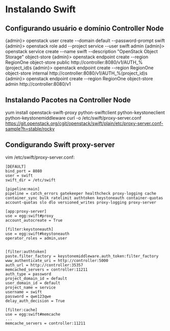 # Instalando Swift

## Configurando usuário e domínio Controller Node

{admin}> openstack user create --domain default --password-prompt swift
{admin}> openstack role add --project service --user swift admin
{admin}> openstack service create --name swift --description "OpenStack Object Storage" object-store
{admin}> openstack endpoint create --region RegionOne object-store public http://controller:8080/v1/AUTH_%\(project_id\)s
{admin}> openstack endpoint create --region RegionOne object-store internal http://controller:8080/v1/AUTH_%\(project_id\)s
{admin}> openstack endpoint create --region RegionOne object-store admin http://controller:8080/v1

## Instalando Pacotes na Controller Node
yum install openstack-swift-proxy python-swiftclient python-keystoneclient python-keystonemiddleware
curl -o /etc/swift/proxy-server.conf https://git.openstack.org/cgit/openstack/swift/plain/etc/proxy-server.conf-sample?h=stable/rocky

## Condigurando Swift proxy-server
vim /etc/swift/proxy-server.conf:
```SH
[DEFAULT]
bind_port = 8080
user = swift
swift_dir = /etc/swift

[pipeline:main]
pipeline = catch_errors gatekeeper healthcheck proxy-logging cache container_sync bulk ratelimit authtoken keystoneauth container-quotas account-quotas slo dlo versioned_writes proxy-logging proxy-server

[app:proxy-server]
use = egg:swift#proxy
account_autocreate = True

[filter:keystoneauth]
use = egg:swift#keystoneauth
operator_roles = admin,user


[filter:authtoken]
paste.filter_factory = keystonemiddleware.auth_token:filter_factory
www_authenticate_uri = http://controller:5000
auth_url = http://controller:35357
memcached_servers = controller:11211
auth_type = password
project_domain_id = default
user_domain_id = default
project_name = service
username = swift
password = qwe123qwe
delay_auth_decision = True

[filter:cache]
use = egg:swift#memcache
...
memcache_servers = controller:11211

```
